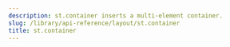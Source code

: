 ```yaml
---
description: st.container inserts a multi-element container.
slug: /library/api-reference/layout/st.container
title: st.container
---
```


<Autofunction function="streamlit.container" />